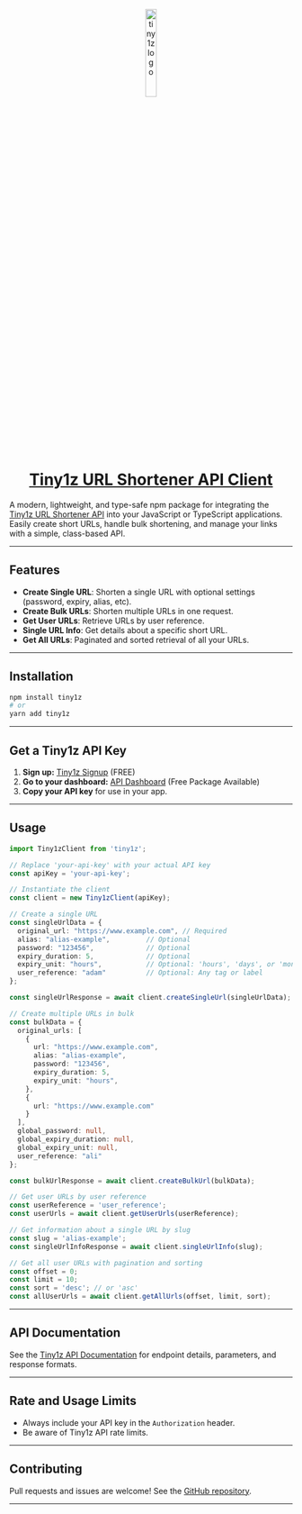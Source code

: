 <p align="center">
  <a href="https://tiny1z.com">
      <img width="20%" src="https://tiny1z.com/assets/logo.png" alt="tiny1z logo" />
      <h1 align="center">Tiny1z URL Shortener API Client</h1>
  </a>
</p>

A modern, lightweight, and type-safe npm package for integrating the [Tiny1z URL Shortener API](https://tiny1z.com) into your JavaScript or TypeScript applications. Easily create short URLs, handle bulk shortening, and manage your links with a simple, class-based API.

---

## Features

- **Create Single URL**: Shorten a single URL with optional settings (password, expiry, alias, etc).
- **Create Bulk URLs**: Shorten multiple URLs in one request.
- **Get User URLs**: Retrieve URLs by user reference.
- **Single URL Info**: Get details about a specific short URL.
- **Get All URLs**: Paginated and sorted retrieval of all your URLs.

---

## Installation

```bash
npm install tiny1z
# or
yarn add tiny1z
```

---

## Get a Tiny1z API Key

1. **Sign up:** [Tiny1z Signup](https://tiny1z.com/signup) (FREE)
2. **Go to your dashboard:** [API Dashboard](https://tiny1z.com/account/api-dashboard) (Free Package Available)
3. **Copy your API key** for use in your app.

---

## Usage

```typescript
import Tiny1zClient from 'tiny1z';

// Replace 'your-api-key' with your actual API key
const apiKey = 'your-api-key';

// Instantiate the client
const client = new Tiny1zClient(apiKey);

// Create a single URL
const singleUrlData = {
  original_url: "https://www.example.com", // Required
  alias: "alias-example",         // Optional
  password: "123456",             // Optional
  expiry_duration: 5,             // Optional
  expiry_unit: "hours",           // Optional: 'hours', 'days', or 'months'
  user_reference: "adam"          // Optional: Any tag or label
};

const singleUrlResponse = await client.createSingleUrl(singleUrlData);

// Create multiple URLs in bulk
const bulkData = {
  original_urls: [
    {
      url: "https://www.example.com",
      alias: "alias-example",
      password: "123456",
      expiry_duration: 5,
      expiry_unit: "hours",
    },
    {
      url: "https://www.example.com"
    }
  ],
  global_password: null,
  global_expiry_duration: null,
  global_expiry_unit: null,
  user_reference: "ali"
};

const bulkUrlResponse = await client.createBulkUrl(bulkData);

// Get user URLs by user reference
const userReference = 'user_reference';
const userUrls = await client.getUserUrls(userReference);

// Get information about a single URL by slug
const slug = 'alias-example';
const singleUrlInfoResponse = await client.singleUrlInfo(slug);

// Get all user URLs with pagination and sorting
const offset = 0;
const limit = 10;
const sort = 'desc'; // or 'asc'
const allUserUrls = await client.getAllUrls(offset, limit, sort);
```

---

## API Documentation

See the [Tiny1z API Documentation](https://t1z.co/tiny1z-api) for endpoint details, parameters, and response formats.

---

## Rate and Usage Limits

- Always include your API key in the `Authorization` header.
- Be aware of Tiny1z API rate limits.

---

## Contributing

Pull requests and issues are welcome! See the [GitHub repository](https://github.com/ma7ot/tiny1z).

---

##